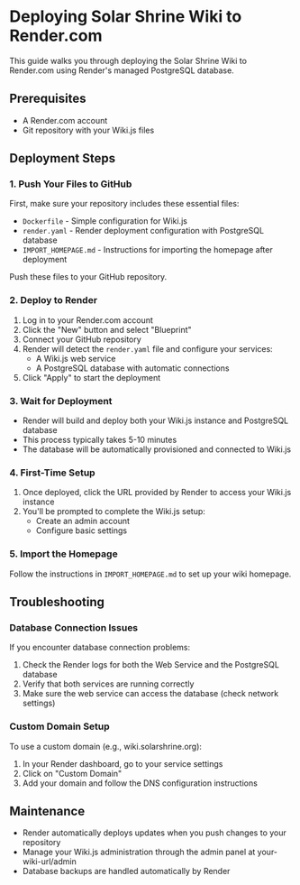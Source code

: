 # Deploying Solar Shrine Wiki to Render.com

This guide walks you through deploying the Solar Shrine Wiki to Render.com using Render's managed PostgreSQL database.

## Prerequisites

- A Render.com account
- Git repository with your Wiki.js files

## Deployment Steps

### 1. Push Your Files to GitHub

First, make sure your repository includes these essential files:
- `Dockerfile` - Simple configuration for Wiki.js
- `render.yaml` - Render deployment configuration with PostgreSQL database
- `IMPORT_HOMEPAGE.md` - Instructions for importing the homepage after deployment

Push these files to your GitHub repository.

### 2. Deploy to Render

1. Log in to your Render.com account
2. Click the "New" button and select "Blueprint"
3. Connect your GitHub repository
4. Render will detect the `render.yaml` file and configure your services:
   - A Wiki.js web service
   - A PostgreSQL database with automatic connections
5. Click "Apply" to start the deployment

### 3. Wait for Deployment

- Render will build and deploy both your Wiki.js instance and PostgreSQL database
- This process typically takes 5-10 minutes
- The database will be automatically provisioned and connected to Wiki.js

### 4. First-Time Setup

1. Once deployed, click the URL provided by Render to access your Wiki.js instance
2. You'll be prompted to complete the Wiki.js setup:
   - Create an admin account
   - Configure basic settings

### 5. Import the Homepage

Follow the instructions in `IMPORT_HOMEPAGE.md` to set up your wiki homepage.

## Troubleshooting

### Database Connection Issues

If you encounter database connection problems:
1. Check the Render logs for both the Web Service and the PostgreSQL database
2. Verify that both services are running correctly
3. Make sure the web service can access the database (check network settings)

### Custom Domain Setup

To use a custom domain (e.g., wiki.solarshrine.org):
1. In your Render dashboard, go to your service settings
2. Click on "Custom Domain"
3. Add your domain and follow the DNS configuration instructions

## Maintenance

- Render automatically deploys updates when you push changes to your repository
- Manage your Wiki.js administration through the admin panel at your-wiki-url/admin
- Database backups are handled automatically by Render 